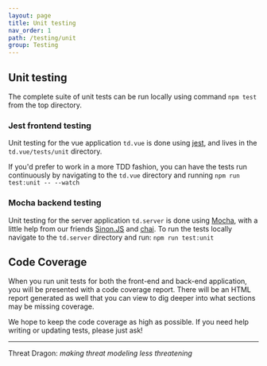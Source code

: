 ```yaml
---
layout: page
title: Unit testing
nav_order: 1
path: /testing/unit
group: Testing
---
```


## Unit testing

The complete suite of unit tests can be run locally using command `npm test` from the top directory.

### Jest frontend testing

Unit testing for the vue application `td.vue` is done using [jest](https://jestjs.io/),
and lives in the `td.vue/tests/unit` directory.

If you'd prefer to work in a more TDD fashion, you can have the tests run continuously by
navigating to the `td.vue` directory and running `npm run test:unit -- --watch`

### Mocha backend testing

Unit testing for the server application `td.server` is done using [Mocha](https://mochajs.org/),
with a little help from our friends [Sinon.JS](https://sinonjs.org/) and [chai](https://www.chaijs.com/).
To run the tests locally navigate to the `td.server` directory and run: `npm run test:unit`

## Code Coverage

When you run unit tests for both the front-end and back-end application,
you will be presented with a code coverage report.
There will be an HTML report generated as well that you can view to
dig deeper into what sections may be missing coverage.

We hope to keep the code coverage as high as possible.  If you need help writing or updating tests, please just ask!

----

Threat Dragon: _making threat modeling less threatening_
